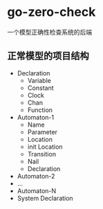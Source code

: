 # go-zero-check
一个模型正确性检查系统的后端

## 正常模型的项目结构
- Declaration
  - Variable
  - Constant
  - Clock
  - Chan
  - Function
- Automaton-1
  - Name
  - Parameter
  - Location
  - init Location
  - Transition
  - Nail
  - Declaration
- Automaton-2
- ...
- Automaton-N
- System Declaration
